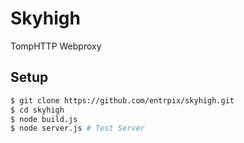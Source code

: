 # Skyhigh
TompHTTP Webproxy

## Setup
```sh
$ git clone https://github.com/entrpix/skyhigh.git
$ cd skyhigh
$ node build.js
$ node server.js # Test Server
```
